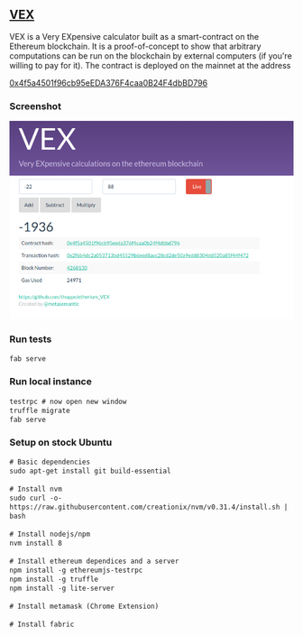 ## [VEX](https://thoppe.github.io/ethereum_VEX/index.html)

VEX is a Very EXpensive calculator built as a smart-contract on the Ethereum blockchain. It is a proof-of-concept to show that arbitrary computations can be run on the blockchain by external computers (if you're willing to pay for it). The contract is deployed on the mainnet at the address

[0x4f5a4501f96cb95eEDA376F4caa0B24F4dbBD796](https://etherscan.io/address/0x4f5a4501f96cb95eeda376f4caa0b24f4dbbd796)

### Screenshot

![](docs/Screenshot_demo.png)

### Run tests

    fab serve

### Run local instance

    testrpc # now open new window
    truffle migrate
    fab serve

### Setup on stock Ubuntu

    # Basic dependencies
    sudo apt-get install git build-essential

    # Install nvm
    sudo curl -o- https://raw.githubusercontent.com/creationix/nvm/v0.31.4/install.sh | bash

    # Install nodejs/npm
    nvm install 8

    # Install ethereum dependices and a server
    npm install -g ethereumjs-testrpc
    npm install -g truffle
    npm install -g lite-server

    # Install metamask (Chrome Extension)

    # Install fabric